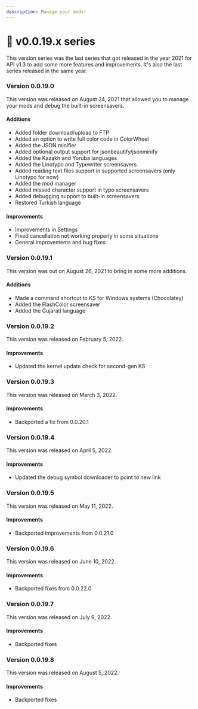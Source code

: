 ```yaml
---
description: Manage your mods!
---
```


# 🔧 v0.0.19.x series

This version series was the last series that got released in the year 2021 for API v1.3 to add some more features and improvements. It's also the last series released in the same year.

### Version 0.0.19.0

This version was released on August 24, 2021 that allowed you to manage your mods and debug the built-in screensavers.

#### Additions

* Added folder download/upload to FTP
* Added an option to write full color code in ColorWheel
* Added the JSON minifier
* Added optional output support for jsonbeautify/jsonminify
* Added the Kazakh and Yoruba languages
* Added the Linotypo and Typewriter screensavers
* Added reading text files support in supported screensavers (only Linotypo for now)
* Added the mod manager
* Added missed character support in typo screensavers
* Added debugging support to built-in screensavers
* Restored Turkish language

#### Improvements

* Improvements in Settings
* Fixed cancellation not working properly in some situations
* General improvements and bug fixes

### Version 0.0.19.1

This version was out on August 26, 2021 to bring in some more additions.

#### Additions

* Made a command shortcut to KS for Windows systems (Chocolatey)
* Added the FlashColor screensaver
* Added the Gujarati language

### Version 0.0.19.2

This version was released on February 5, 2022.

#### Improvements

* Updated the kernel update check for second-gen KS

### Version 0.0.19.3

This version was released on March 3, 2022.

#### Improvements

* Backported a fix from 0.0.20.1

### Version 0.0.19.4

This version was released on April 5, 2022.

#### Improvements

* Updated the debug symbol downloader to point to new link

### Version 0.0.19.5

This version was released on May 11, 2022.

#### Improvements

* Backported improvements from 0.0.21.0

### Version 0.0.19.6

This version was released on June 10, 2022.

#### Improvements

* Backported fixes from 0.0.22.0

### Version 0.0.19.7

This version was released on July 9, 2022.

#### Improvements

* Backported fixes

### Version 0.0.19.8

This version was released on August 5, 2022.

#### Improvements

* Backported fixes
